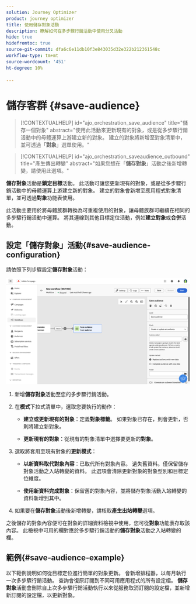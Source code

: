 ```yaml
---
solution: Journey Optimizer
product: journey optimizer
title: 使用儲存對象活動
description: 瞭解如何在多步驟行銷活動中使用分叉活動
hide: true
hidefromtoc: true
source-git-commit: dfa6c6e11db10f3e843035d32e322b212361548c
workflow-type: tm+mt
source-wordcount: '451'
ht-degree: 10%

---
```


# 儲存客群 {#save-audience}

>[!CONTEXTUALHELP]
>id="ajo_orchestration_save_audience"
>title="儲存一個對象"
>abstract="使用此活動來更新現有的對象，或是從多步驟行銷活動中的母體運算上游建立新的對象。 建立的對象將新增至對象清單中，並可透過「**對象**」選單使用。"

>[!CONTEXTUALHELP]
>id="ajo_orchestration_saveaudience_outbound"
>title="產生傳出轉變"
>abstract="如果您想在「**儲存對象**」活動之後新增轉變，請使用此選項。"

**儲存對象**&#x200B;活動是&#x200B;**鎖定目標**&#x200B;活動。 此活動可讓您更新現有的對象，或是從多步驟行銷活動中的母體運算上游建立新的對象。 建立的對象會新增至應用程式對象清單，並可透過&#x200B;**對象**&#x200B;功能表使用。

此活動主要用於將母體族群轉換為可重複使用的對象，讓母體族群可繼續在相同的多步驟行銷活動中運算。 將其連線到其他目標定位活動，例如&#x200B;**建立對象**&#x200B;或&#x200B;**合併**&#x200B;活動。

## 設定「儲存對象」活動{#save-audience-configuration}

請依照下列步驟設定&#x200B;**儲存對象**&#x200B;活動：

![](../assets/workflow-save-audience.png)

1. 新增&#x200B;**儲存對象**&#x200B;活動至您的多步驟行銷活動。

1. 在&#x200B;**模式**&#x200B;下拉式清單中，選取您要執行的動作：

   * **建立或更新現有的對象**：定義&#x200B;**對象標籤**。 如果對象已存在，則會更新，否則將建立新對象。

   * **更新現有的對象**：從現有的對象清單中選擇要更新的&#x200B;**對象**。

1. 選取將套用至現有對象的&#x200B;**更新模式**：

   * **以新資料取代對象內容**：已取代所有對象內容。 遺失舊資料。僅保留儲存對象活動之入站轉變的資料。 此選項會清除更新對象的對象型別和目標定位維度。

   * **使用新資料完成對象**：保留舊的對象內容，並將儲存對象活動入站轉變的資料新增到其中。

1. 如果要在&#x200B;**儲存對象**&#x200B;活動後新增轉變，請核取&#x200B;**產生出站轉變**&#x200B;選項。

之後儲存的對象內容便可在對象的詳細資料檢視中使用，您可從&#x200B;**對象**&#x200B;功能表存取該內容。 此檢視中可用的欄對應於多步驟行銷活動的&#x200B;**儲存對象**&#x200B;活動之入站轉變的欄。


## 範例{#save-audience-example}

以下範例說明如何從目標定位進行簡單的對象更新。 會新增排程器，以每月執行一次多步驟行銷活動。 查詢會復原訂閱到不同可用應用程式的所有設定檔。 **儲存對象**&#x200B;活動會刪除自上次多步驟行銷活動執行以來從服務取消訂閱的設定檔，並新增新訂閱的設定檔，以更新對象。

